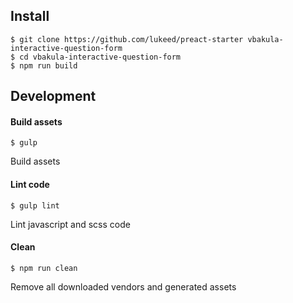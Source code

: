 ## Install
```
$ git clone https://github.com/lukeed/preact-starter vbakula-interactive-question-form
$ cd vbakula-interactive-question-form
$ npm run build
```


## Development

#### Build assets
```
$ gulp
```
Build assets


#### Lint code
```
$ gulp lint
```
Lint javascript and scss code


#### Clean
```
$ npm run clean
```
Remove all downloaded vendors and generated assets
